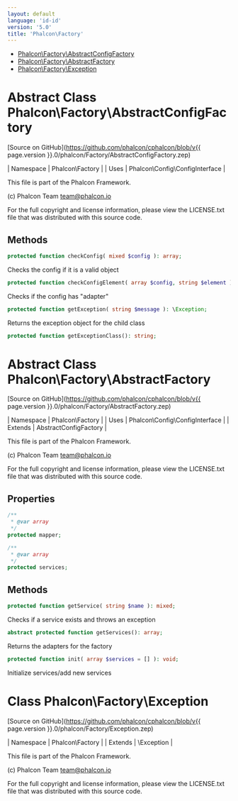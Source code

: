 ```yaml
---
layout: default
language: 'id-id'
version: '5.0'
title: 'Phalcon\Factory'
---
```


* [Phalcon\Factory\AbstractConfigFactory](#factory-abstractconfigfactory)
* [Phalcon\Factory\AbstractFactory](#factory-abstractfactory)
* [Phalcon\Factory\Exception](#factory-exception)

<h1 id="factory-abstractconfigfactory">Abstract Class Phalcon\Factory\AbstractConfigFactory</h1>

[Source on GitHub](https://github.com/phalcon/cphalcon/blob/v{{ page.version }}.0/phalcon/Factory/AbstractConfigFactory.zep)

| Namespace  | Phalcon\Factory | | Uses       | Phalcon\Config\ConfigInterface |

This file is part of the Phalcon Framework.

(c) Phalcon Team <team@phalcon.io>

For the full copyright and license information, please view the LICENSE.txt file that was distributed with this source code.


## Methods

```php
protected function checkConfig( mixed $config ): array;
```
Checks the config if it is a valid object


```php
protected function checkConfigElement( array $config, string $element ): array;
```
Checks if the config has "adapter"


```php
protected function getException( string $message ): \Exception;
```
Returns the exception object for the child class


```php
protected function getExceptionClass(): string;
```





<h1 id="factory-abstractfactory">Abstract Class Phalcon\Factory\AbstractFactory</h1>

[Source on GitHub](https://github.com/phalcon/cphalcon/blob/v{{ page.version }}.0/phalcon/Factory/AbstractFactory.zep)

| Namespace  | Phalcon\Factory | | Uses       | Phalcon\Config\ConfigInterface | | Extends    | AbstractConfigFactory |

This file is part of the Phalcon Framework.

(c) Phalcon Team <team@phalcon.io>

For the full copyright and license information, please view the LICENSE.txt file that was distributed with this source code.


## Properties
```php
/**
 * @var array
 */
protected mapper;

/**
 * @var array
 */
protected services;

```

## Methods

```php
protected function getService( string $name ): mixed;
```
Checks if a service exists and throws an exception


```php
abstract protected function getServices(): array;
```
Returns the adapters for the factory


```php
protected function init( array $services = [] ): void;
```
Initialize services/add new services




<h1 id="factory-exception">Class Phalcon\Factory\Exception</h1>

[Source on GitHub](https://github.com/phalcon/cphalcon/blob/v{{ page.version }}.0/phalcon/Factory/Exception.zep)

| Namespace  | Phalcon\Factory | | Extends    | \Exception |

This file is part of the Phalcon Framework.

(c) Phalcon Team <team@phalcon.io>

For the full copyright and license information, please view the LICENSE.txt file that was distributed with this source code.

